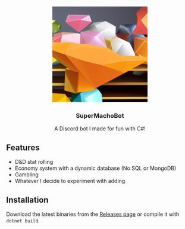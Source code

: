 <br />
<div align="center">
  <a href="https://github.com/Brazmann/SuperMachoBot/SuperMachoBot">
    <img src="https://github.com/Brazmann/SuperMachoBot/blob/master/SuperMachoBot/Images/Logo.png" alt="Logo" width="256" height="256">
  </a>

<h3 align="center">SuperMachoBot</h3>

  <p align="center">
    A Discord bot I made for fun with C#!
  </p>
</div>

## Features
- D&D stat rolling
- Economy system with a dynamic database (No SQL or MongoDB)
- Gambling
- Whatever I decide to experiment with adding

## Installation
Download the latest binaries from the [Releases page](https://github.com/Brazmann/SuperMachoBot/releases/latest) or compile it with `dotnet build`.
